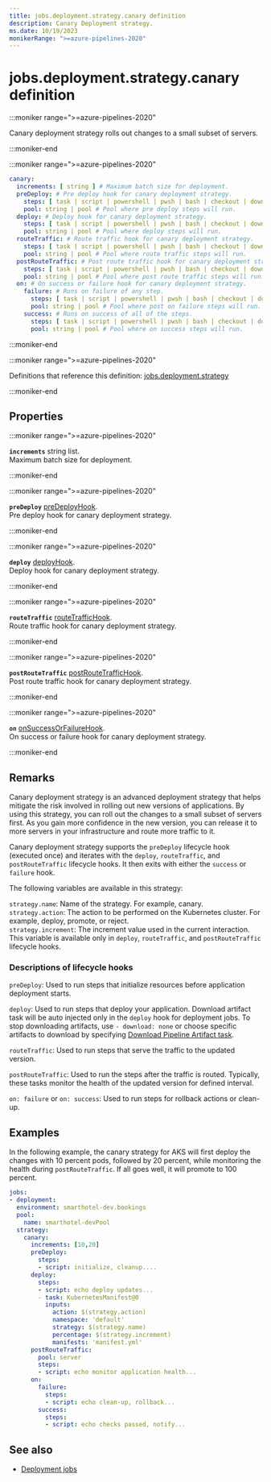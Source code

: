 ```yaml
---
title: jobs.deployment.strategy.canary definition
description: Canary Deployment strategy.
ms.date: 10/19/2023
monikerRange: ">=azure-pipelines-2020"
---
```


# jobs.deployment.strategy.canary definition

<!-- :::description::: -->
:::moniker range=">=azure-pipelines-2020"

<!-- :::editable-content name="description"::: -->
Canary deployment strategy rolls out changes to a small subset of servers.
<!-- :::editable-content-end::: -->

:::moniker-end
<!-- :::description-end::: -->

<!-- :::syntax::: -->
:::moniker range=">=azure-pipelines-2020"

```yaml
canary:
  increments: [ string ] # Maximum batch size for deployment.
  preDeploy: # Pre deploy hook for canary deployment strategy.
    steps: [ task | script | powershell | pwsh | bash | checkout | download | downloadBuild | getPackage | publish | template | reviewApp ] # A list of steps to run.
    pool: string | pool # Pool where pre deploy steps will run.
  deploy: # Deploy hook for canary deployment strategy.
    steps: [ task | script | powershell | pwsh | bash | checkout | download | downloadBuild | getPackage | publish | template | reviewApp ] # A list of steps to run.
    pool: string | pool # Pool where deploy steps will run.
  routeTraffic: # Route traffic hook for canary deployment strategy.
    steps: [ task | script | powershell | pwsh | bash | checkout | download | downloadBuild | getPackage | publish | template | reviewApp ] # A list of steps to run.
    pool: string | pool # Pool where route traffic steps will run.
  postRouteTraffic: # Post route traffic hook for canary deployment strategy.
    steps: [ task | script | powershell | pwsh | bash | checkout | download | downloadBuild | getPackage | publish | template | reviewApp ] # A list of steps to run.
    pool: string | pool # Pool where post route traffic steps will run.
  on: # On success or failure hook for canary deployment strategy.
    failure: # Runs on failure of any step.
      steps: [ task | script | powershell | pwsh | bash | checkout | download | downloadBuild | getPackage | publish | template | reviewApp ] # A list of steps to run.
      pool: string | pool # Pool where post on failure steps will run.
    success: # Runs on success of all of the steps.
      steps: [ task | script | powershell | pwsh | bash | checkout | download | downloadBuild | getPackage | publish | template | reviewApp ] # A list of steps to run.
      pool: string | pool # Pool where on success steps will run.
```

:::moniker-end
<!-- :::syntax-end::: -->

<!-- :::parents::: -->
:::moniker range=">=azure-pipelines-2020"

Definitions that reference this definition: [jobs.deployment.strategy](jobs-deployment-strategy.md)

:::moniker-end
<!-- :::parents-end::: -->

## Properties

<!-- :::properties::: -->
<!-- :::item name="increments"::: -->
:::moniker range=">=azure-pipelines-2020"

**`increments`** string list.<br><!-- :::editable-content name="propDescription"::: -->
Maximum batch size for deployment.
<!-- :::editable-content-end::: -->

:::moniker-end
<!-- :::item-end::: -->
<!-- :::item name="preDeploy"::: -->
:::moniker range=">=azure-pipelines-2020"

**`preDeploy`** [preDeployHook](pre-deploy-hook.md).<br><!-- :::editable-content name="propDescription"::: -->
Pre deploy hook for canary deployment strategy.
<!-- :::editable-content-end::: -->

:::moniker-end
<!-- :::item-end::: -->
<!-- :::item name="deploy"::: -->
:::moniker range=">=azure-pipelines-2020"

**`deploy`** [deployHook](deploy-hook.md).<br><!-- :::editable-content name="propDescription"::: -->
Deploy hook for canary deployment strategy.
<!-- :::editable-content-end::: -->

:::moniker-end
<!-- :::item-end::: -->
<!-- :::item name="routeTraffic"::: -->
:::moniker range=">=azure-pipelines-2020"

**`routeTraffic`** [routeTrafficHook](route-traffic-hook.md).<br><!-- :::editable-content name="propDescription"::: -->
Route traffic hook for canary deployment strategy.
<!-- :::editable-content-end::: -->

:::moniker-end
<!-- :::item-end::: -->
<!-- :::item name="postRouteTraffic"::: -->
:::moniker range=">=azure-pipelines-2020"

**`postRouteTraffic`** [postRouteTrafficHook](post-route-traffic-hook.md).<br><!-- :::editable-content name="propDescription"::: -->
Post route traffic hook for canary deployment strategy.
<!-- :::editable-content-end::: -->

:::moniker-end
<!-- :::item-end::: -->
<!-- :::item name="on"::: -->
:::moniker range=">=azure-pipelines-2020"

**`on`** [onSuccessOrFailureHook](on-success-or-failure-hook.md).<br><!-- :::editable-content name="propDescription"::: -->
On success or failure hook for canary deployment strategy.
<!-- :::editable-content-end::: -->

:::moniker-end
<!-- :::item-end::: -->
<!-- :::properties-end::: -->

<!-- :::remarks::: -->
<!-- :::editable-content name="remarks"::: -->
## Remarks

Canary deployment strategy is an advanced deployment strategy that helps mitigate the risk involved in rolling out new versions of applications. By using this strategy, you can roll out the changes to a small subset of servers first. As you gain more confidence in the new version, you can release it to more servers in your infrastructure and route more traffic to it.

Canary deployment strategy supports the `preDeploy` lifecycle hook (executed once) and iterates with the `deploy`, `routeTraffic`, and `postRouteTraffic` lifecycle hooks. It then exits with either the `success` or `failure` hook.
 
The following variables are available in this strategy:

`strategy.name`: Name of the strategy. For example, canary.
<br>`strategy.action`: The action to be performed on the Kubernetes cluster. For example, deploy, promote, or reject.
<br>`strategy.increment`: The increment value used in the current interaction. This variable is available only in `deploy`, `routeTraffic`, and `postRouteTraffic` lifecycle hooks.

### Descriptions of lifecycle hooks

`preDeploy`: Used to run steps that initialize resources before application deployment starts. 

`deploy`: Used to run steps that deploy your application. Download artifact task will be auto injected only in the `deploy` hook for deployment jobs. To stop downloading artifacts, use `- download: none` or choose specific artifacts to download by specifying [Download Pipeline Artifact task](steps-download.md).

`routeTraffic`: Used to run steps that serve the traffic to the updated version. 

`postRouteTraffic`: Used to run the steps after the traffic is routed. Typically, these tasks monitor the health of the updated version for defined interval. 

`on: failure` or `on: success`: Used to run steps for rollback actions or clean-up.
<!-- :::editable-content-end::: -->
<!-- :::remarks-end::: -->

<!-- :::examples::: -->
<!-- :::editable-content name="examples"::: -->
## Examples

In the following example, the canary strategy for AKS will first deploy the changes with 10 percent pods, followed by 20 percent, while monitoring the health during `postRouteTraffic`. If all goes well, it will promote to 100 percent.  

```YAML
jobs: 
- deployment: 
  environment: smarthotel-dev.bookings
  pool: 
    name: smarthotel-devPool
  strategy:                  
    canary:      
      increments: [10,20]  
      preDeploy:                                     
        steps:           
        - script: initialize, cleanup....   
      deploy:             
        steps: 
        - script: echo deploy updates... 
        - task: KubernetesManifest@0 
          inputs: 
            action: $(strategy.action)       
            namespace: 'default' 
            strategy: $(strategy.name) 
            percentage: $(strategy.increment) 
            manifests: 'manifest.yml' 
      postRouteTraffic: 
        pool: server 
        steps:           
        - script: echo monitor application health...   
      on: 
        failure: 
          steps: 
          - script: echo clean-up, rollback...   
        success: 
          steps: 
          - script: echo checks passed, notify... 
```
<!-- :::editable-content-end::: -->
<!-- :::examples-end::: -->

<!-- :::see-also::: -->
<!-- :::editable-content name="seeAlso"::: -->
## See also

* [Deployment jobs](/azure/devops/pipelines/process/deployment-jobs)
<!-- :::editable-content-end::: -->
<!-- :::see-also-end::: -->